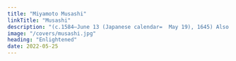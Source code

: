 ```yaml
---
title: "Miyamoto Musashi"
linkTitle: "Musashi"
description: "(c.1584–June 13 (Japanese calendar=  May 19), 1645) Also known as Shinmen Takezō, Miyamoto Bennosuke, or by his Buddhist name Niten Dōraku was a famous Japanese samurai. He was one of the most skilled swordsmen in history. He became legendary through his outstanding swordsmanship in numerous duels, even from a very young age. He is the founder of the Hyōhō Niten Ichi-ryū or Niten-ryū style of swordsmanship and the author of The Book of Five Rings, a book on strategy, tactics, and philosophy that is still studied today"
image: "/covers/musashi.jpg"
heading: "Enlightened"
date: 2022-05-25
---
```



